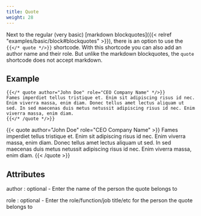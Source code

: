 ```yaml
---
title: Quote
weight: 28
---
```


Next to the regular (very basic) [markdown blockquotes]({{< relref "examples/basic/block#blockquotes" >}}), there is an option to use the `{{</* quote */>}}` shortcode. With this shortcode you can also add an author name and their role. But unlike the markdown blockquotes, the `quote` shortcode does not accept markdown.

## Example

```
{{</* quote author="John Doe" role="CEO Company Name" */>}}
Fames imperdiet tellus tristique et. Enim sit adipiscing risus id nec. Enim viverra massa, enim diam. Donec tellus amet lectus aliquam ut sed. In sed maecenas duis metus netussit adipiscing risus id nec. Enim viverra massa, enim diam.
{{</* /quote */>}}
```

{{< quote author="John Doe" role="CEO Company Name" >}}
Fames imperdiet tellus tristique et. Enim sit adipiscing risus id nec. Enim viverra massa, enim diam. Donec tellus amet lectus aliquam ut sed. In sed maecenas duis metus netussit adipiscing risus id nec. Enim viverra massa, enim diam.
{{< /quote >}}

## Attributes

author
: optional - Enter the name of the person the quote belongs to

role
: optional - Enter the role/function/job title/etc for the person the quote belongs to
